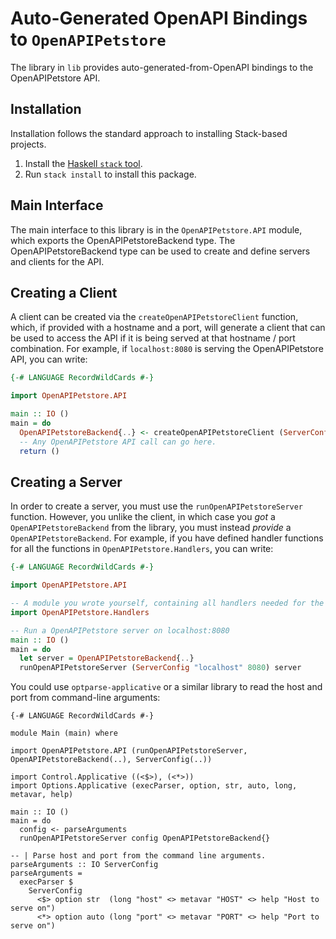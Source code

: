 # Auto-Generated OpenAPI Bindings to `OpenAPIPetstore`

The library in `lib` provides auto-generated-from-OpenAPI bindings to the OpenAPIPetstore API.

## Installation

Installation follows the standard approach to installing Stack-based projects.

1. Install the [Haskell `stack` tool](http://docs.haskellstack.org/en/stable/README).
2. Run `stack install` to install this package.

## Main Interface

The main interface to this library is in the `OpenAPIPetstore.API` module, which exports the OpenAPIPetstoreBackend type. The OpenAPIPetstoreBackend
type can be used to create and define servers and clients for the API.

## Creating a Client

A client can be created via the `createOpenAPIPetstoreClient` function, which, if provided with a hostname and a port, will generate
a client that can be used to access the API if it is being served at that hostname / port combination. For example, if
`localhost:8080` is serving the OpenAPIPetstore API, you can write:

```haskell
{-# LANGUAGE RecordWildCards #-}

import OpenAPIPetstore.API

main :: IO ()
main = do
  OpenAPIPetstoreBackend{..} <- createOpenAPIPetstoreClient (ServerConfig "localhost" 8080)
  -- Any OpenAPIPetstore API call can go here.
  return ()
```

## Creating a Server

In order to create a server, you must use the `runOpenAPIPetstoreServer` function. However, you unlike the client, in which case you *got* a `OpenAPIPetstoreBackend`
from the library, you must instead *provide* a `OpenAPIPetstoreBackend`. For example, if you have defined handler functions for all the
functions in `OpenAPIPetstore.Handlers`, you can write:

```haskell
{-# LANGUAGE RecordWildCards #-}

import OpenAPIPetstore.API

-- A module you wrote yourself, containing all handlers needed for the OpenAPIPetstoreBackend type.
import OpenAPIPetstore.Handlers

-- Run a OpenAPIPetstore server on localhost:8080
main :: IO ()
main = do
  let server = OpenAPIPetstoreBackend{..}
  runOpenAPIPetstoreServer (ServerConfig "localhost" 8080) server
```

You could use `optparse-applicative` or a similar library to read the host and port from command-line arguments:
```
{-# LANGUAGE RecordWildCards #-}

module Main (main) where

import OpenAPIPetstore.API (runOpenAPIPetstoreServer, OpenAPIPetstoreBackend(..), ServerConfig(..))

import Control.Applicative ((<$>), (<*>))
import Options.Applicative (execParser, option, str, auto, long, metavar, help)

main :: IO ()
main = do
  config <- parseArguments
  runOpenAPIPetstoreServer config OpenAPIPetstoreBackend{}

-- | Parse host and port from the command line arguments.
parseArguments :: IO ServerConfig
parseArguments =
  execParser $
    ServerConfig
      <$> option str  (long "host" <> metavar "HOST" <> help "Host to serve on")
      <*> option auto (long "port" <> metavar "PORT" <> help "Port to serve on")
```
